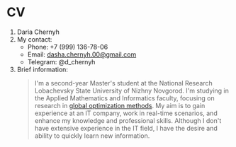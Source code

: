 # **CV**
1. Daria Chernyh
2. My contact:
   * Phone: +7 (999) 136-78-06
   * Email: dasha.chernyh.00@gmail.com
   * Telegram: @d_chernyh
3. Brief information:
   >I'm a second-year Master's student at the National Research Lobachevsky State University of Nizhny Novgorod. 
   > I'm studying in the Applied Mathematics and Informatics faculty, focusing on research in [global optimization methods][1].
   > My aim is to gain experience at an IT company, work in real-time scenarios, and enhance my knowledge and professional
   > skills. Although I don't have extensive experience in the IT field, I have the desire and ability to quickly learn 
   > new information.
   > 
   > [1]:http://omega.sp.susu.ru/pavt2023/poster/018.pdf
